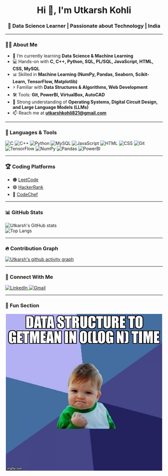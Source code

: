 <h1 align="center">Hi 👋, I'm Utkarsh Kohli</h1>
<h3 align="center">🚀 Data Science Learner | Passionate about Technology | India</h3>

---

### 👨‍💻 About Me  
- 🌱 I’m currently learning **Data Science & Machine Learning**  
- 💻 Hands-on with **C, C++, Python, SQL, PL/SQL, JavaScript, HTML, CSS, MySQL**  
- 📊 Skilled in **Machine Learning (NumPy, Pandas, Seaborn, Scikit-Learn, TensorFlow, Matplotlib)**  
- ⚡ Familiar with **Data Structures & Algorithms, Web Development**  
- 🛠️ Tools: **Git, PowerBI, VirtualBox, AutoCAD**  
- 🧠 Strong understanding of **Operating Systems, Digital Circuit Design, and Large Language Models (LLMs)**  
- 📫 Reach me at **utkarshkohli821@gmail.com**  

---

### 🔧 Languages & Tools  
<p align="left"> 
  <img src="https://cdn.jsdelivr.net/gh/devicons/devicon/icons/c/c-original.svg" alt="C" width="40" height="40"/>
  <img src="https://cdn.jsdelivr.net/gh/devicons/devicon/icons/cplusplus/cplusplus-original.svg" alt="C++" width="40" height="40"/>
  <img src="https://cdn.jsdelivr.net/gh/devicons/devicon/icons/python/python-original.svg" alt="Python" width="40" height="40"/>
  <img src="https://cdn.jsdelivr.net/gh/devicons/devicon/icons/mysql/mysql-original.svg" alt="MySQL" width="40" height="40"/>
  <img src="https://cdn.jsdelivr.net/gh/devicons/devicon/icons/javascript/javascript-original.svg" alt="JavaScript" width="40" height="40"/>
  <img src="https://cdn.jsdelivr.net/gh/devicons/devicon/icons/html5/html5-original.svg" alt="HTML" width="40" height="40"/>
  <img src="https://cdn.jsdelivr.net/gh/devicons/devicon/icons/css3/css3-original.svg" alt="CSS" width="40" height="40"/>
  <img src="https://cdn.jsdelivr.net/gh/devicons/devicon/icons/git/git-original.svg" alt="Git" width="40" height="40"/>
  <img src="https://cdn.jsdelivr.net/gh/devicons/devicon/icons/tensorflow/tensorflow-original.svg" alt="TensorFlow" width="40" height="40"/>
  <img src="https://cdn.jsdelivr.net/gh/devicons/devicon/icons/numpy/numpy-original.svg" alt="NumPy" width="40" height="40"/>
  <img src="https://cdn.jsdelivr.net/gh/devicons/devicon/icons/pandas/pandas-original.svg" alt="Pandas" width="40" height="40"/>
  <img src="https://img.icons8.com/color/48/power-bi.png" alt="PowerBI" width="40" height="40"/>
</p>

---

### 🏆 Coding Platforms  
- 🟠 [LeetCode](https://leetcode.com/u/Utkarsh_821/)  
- 🟢 [HackerRank](https://www.hackerrank.com/profile/utkarshkohli821)  
- 🔵 [CodeChef](https://www.codechef.com/users/troop_glide_33)  

---

### 📊 GitHub Stats  
![Utkarsh's GitHub stats](https://github-readme-stats.vercel.app/api?username=Utkarsh263&show_icons=true&theme=tokyonight)  
![Top Langs](https://github-readme-stats.vercel.app/api/top-langs/?username=Utkarsh263&layout=compact&theme=tokyonight)

---

### 🔥 Contribution Graph  
[![Utkarsh's github activity graph](https://github-readme-activity-graph.vercel.app/graph?username=Utkarsh263&theme=tokyo-night)](https://github.com/ashutosh00710/github-readme-activity-graph)

---

### 🤝 Connect With Me  
<p align="left">
  <a href="https://www.linkedin.com/in/utkarsh-kohli-a88481280" target="_blank">
    <img src="https://cdn-icons-png.flaticon.com/512/174/174857.png" alt="LinkedIn" width="40" height="40"/>
  </a>
  <a href="mailto:utkarshkohli821@gmail.com">
    <img src="https://cdn-icons-png.flaticon.com/512/281/281769.png" alt="Gmail" width="40" height="40"/>
  </a>
</p>

---

### 🎉 Fun Section
<p align="center">
  <img src="https://raw.githubusercontent.com/Utkarsh263/Utkarsh263/main/meme.jpg_large" alt="Coding Meme" width="500"/>
</p>


